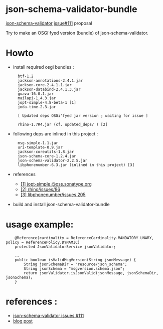 json-schema-validator-bundle
============================

[json-schema-validator](https://github.com/fge/json-schema-validator) [issue#111](https://github.com/fge/json-schema-validator/issues/111) proposal

Try to make an OSGi'fyed version (bundle) of json-schema-validator.

Howto
=====

* install required osgi bundles :

        btf-1.2
        jackson-annotations-2.4.1.jar
        jackson-core-2.4.1.1.jar
        jackson-databind-2.4.1.3.jar
        guava-16.0.1.jar
        mailapi-1.4.3.jar
        jopt-simple-4.8-beta-1 [1]
        joda-time-2.3.jar

        [ Updated deps OSGi'fyed jar version ; waiting for issue ] 

        rhino-1.7R4.jar (cf. updated_deps/ ) [2]

* following deps are inlined in this project :

        msg-simple-1.1.jar
        uri-template-0.9.jar
        jackson-coreutils-1.8.jar
        json-schema-core-1.2.4.jar
        json-schema-validator-2.2.5.jar
        libphonenumber-6.3.jar (inlined in this project) [3]

* references             
    * [[1] jopt-simple @oss.sonatype.org](https://oss.sonatype.org/#nexus-search;quick~jopt-simple)
    * [[2] rhino/issues/86](https://github.com/mozilla/rhino/issues/86)
    * [[3] libphonenumber/issues 205](https://code.google.com/p/libphonenumber/issues/detail?id=205)


* build and install json-schema-validator-bundle


usage example:
==============
```
    @Reference(cardinality = ReferenceCardinality.MANDATORY_UNARY, policy = ReferencePolicy.DYNAMIC)
    protected JsonValidatorService jsonValidator;
    
    ..
    public boolean isValidMsgVersion(String jsonMessage) {
        String jsonSchemaDir = "resource/json_schema";
        String jsonSchema = "msgversion.schema.json";
        return jsonValidator.isJsonValid(jsonMessage, jsonSchemaDir, jsonSchema);
    }
```

references :
============
* [json-schema-validator issues #111](https://github.com/fge/json-schema-validator/issues/111)
* [blog post](http://curiositedevie.blogspot.fr/2014/08/use-json-schema-validator-as-osgi-bundle.html)
